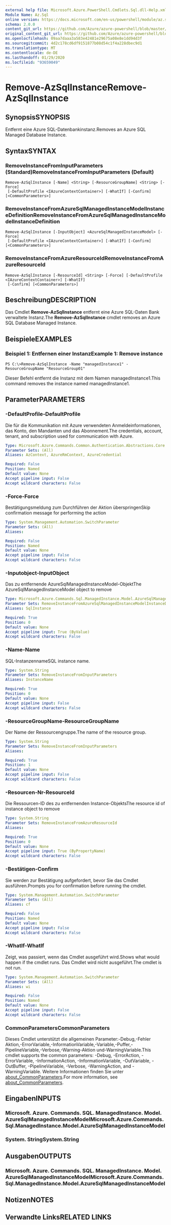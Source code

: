 ```yaml
---
external help file: Microsoft.Azure.PowerShell.Cmdlets.Sql.dll-Help.xml
Module Name: Az.Sql
online version: https://docs.microsoft.com/en-us/powershell/module/az.sql/remove-azsqlinstance
schema: 2.0.0
content_git_url: https://github.com/Azure/azure-powershell/blob/master/src/Sql/Sql/help/Remove-AzSqlInstance.md
original_content_git_url: https://github.com/Azure/azure-powershell/blob/master/src/Sql/Sql/help/Remove-AzSqlInstance.md
ms.openlocfilehash: 09aa7daaa3a583e42481e29675a08e8e1dd94d3f
ms.sourcegitcommit: 4d2c178cd6df9151877b08d54c1f4a228dbec9d1
ms.translationtype: MT
ms.contentlocale: de-DE
ms.lasthandoff: 01/29/2020
ms.locfileid: "93659049"
---
```

# <span data-ttu-id="e3875-101">Remove-AzSqlInstance</span><span class="sxs-lookup"><span data-stu-id="e3875-101">Remove-AzSqlInstance</span></span>

## <span data-ttu-id="e3875-102">Synopsis</span><span class="sxs-lookup"><span data-stu-id="e3875-102">SYNOPSIS</span></span>
<span data-ttu-id="e3875-103">Entfernt eine Azure SQL-Datenbankinstanz.</span><span class="sxs-lookup"><span data-stu-id="e3875-103">Removes an Azure SQL Managed Database Instance.</span></span>

## <span data-ttu-id="e3875-104">Syntax</span><span class="sxs-lookup"><span data-stu-id="e3875-104">SYNTAX</span></span>

### <span data-ttu-id="e3875-105">RemoveInstanceFromInputParameters (Standard)</span><span class="sxs-lookup"><span data-stu-id="e3875-105">RemoveInstanceFromInputParameters (Default)</span></span>
```
Remove-AzSqlInstance [-Name] <String> [-ResourceGroupName] <String> [-Force]
 [-DefaultProfile <IAzureContextContainer>] [-WhatIf] [-Confirm] [<CommonParameters>]
```

### <span data-ttu-id="e3875-106">RemoveInstanceFromAzureSqlManagedInstanceModelInstanceDefinition</span><span class="sxs-lookup"><span data-stu-id="e3875-106">RemoveInstanceFromAzureSqlManagedInstanceModelInstanceDefinition</span></span>
```
Remove-AzSqlInstance [-InputObject] <AzureSqlManagedInstanceModel> [-Force]
 [-DefaultProfile <IAzureContextContainer>] [-WhatIf] [-Confirm] [<CommonParameters>]
```

### <span data-ttu-id="e3875-107">RemoveInstanceFromAzureResourceId</span><span class="sxs-lookup"><span data-stu-id="e3875-107">RemoveInstanceFromAzureResourceId</span></span>
```
Remove-AzSqlInstance [-ResourceId] <String> [-Force] [-DefaultProfile <IAzureContextContainer>] [-WhatIf]
 [-Confirm] [<CommonParameters>]
```

## <span data-ttu-id="e3875-108">Beschreibung</span><span class="sxs-lookup"><span data-stu-id="e3875-108">DESCRIPTION</span></span>
<span data-ttu-id="e3875-109">Das Cmdlet **Remove-AzSqlInstance** entfernt eine Azure SQL-Daten Bank verwaltete Instanz.</span><span class="sxs-lookup"><span data-stu-id="e3875-109">The **Remove-AzSqlInstance** cmdlet removes an Azure SQL Database Managed Instance.</span></span>

## <span data-ttu-id="e3875-110">Beispiele</span><span class="sxs-lookup"><span data-stu-id="e3875-110">EXAMPLES</span></span>

### <span data-ttu-id="e3875-111">Beispiel 1: Entfernen einer Instanz</span><span class="sxs-lookup"><span data-stu-id="e3875-111">Example 1: Remove instance</span></span>
```
PS C:\>Remove-AzSqlInstance -Name "managedInstance1" -ResourceGroupName "ResourceGroup01"
```

<span data-ttu-id="e3875-112">Dieser Befehl entfernt die Instanz mit dem Namen managedInstance1.</span><span class="sxs-lookup"><span data-stu-id="e3875-112">This command removes the instance named managedInstance1.</span></span>

## <span data-ttu-id="e3875-113">Parameter</span><span class="sxs-lookup"><span data-stu-id="e3875-113">PARAMETERS</span></span>

### <span data-ttu-id="e3875-114">-DefaultProfile</span><span class="sxs-lookup"><span data-stu-id="e3875-114">-DefaultProfile</span></span>
<span data-ttu-id="e3875-115">Die für die Kommunikation mit Azure verwendeten Anmeldeinformationen, das Konto, den Mandanten und das Abonnement.</span><span class="sxs-lookup"><span data-stu-id="e3875-115">The credentials, account, tenant, and subscription used for communication with Azure.</span></span>

```yaml
Type: Microsoft.Azure.Commands.Common.Authentication.Abstractions.Core.IAzureContextContainer
Parameter Sets: (All)
Aliases: AzContext, AzureRmContext, AzureCredential

Required: False
Position: Named
Default value: None
Accept pipeline input: False
Accept wildcard characters: False
```

### <span data-ttu-id="e3875-116">-Force</span><span class="sxs-lookup"><span data-stu-id="e3875-116">-Force</span></span>
<span data-ttu-id="e3875-117">Bestätigungsmeldung zum Durchführen der Aktion überspringen</span><span class="sxs-lookup"><span data-stu-id="e3875-117">Skip confirmation message for performing the action</span></span>

```yaml
Type: System.Management.Automation.SwitchParameter
Parameter Sets: (All)
Aliases:

Required: False
Position: Named
Default value: None
Accept pipeline input: False
Accept wildcard characters: False
```

### <span data-ttu-id="e3875-118">-Inputobject</span><span class="sxs-lookup"><span data-stu-id="e3875-118">-InputObject</span></span>
<span data-ttu-id="e3875-119">Das zu entfernende AzureSqlManagedInstanceModel-Objekt</span><span class="sxs-lookup"><span data-stu-id="e3875-119">The AzureSqlManagedInstanceModel object to remove</span></span>

```yaml
Type: Microsoft.Azure.Commands.Sql.ManagedInstance.Model.AzureSqlManagedInstanceModel
Parameter Sets: RemoveInstanceFromAzureSqlManagedInstanceModelInstanceDefinition
Aliases: SqlInstance

Required: True
Position: 0
Default value: None
Accept pipeline input: True (ByValue)
Accept wildcard characters: False
```

### <span data-ttu-id="e3875-120">-Name</span><span class="sxs-lookup"><span data-stu-id="e3875-120">-Name</span></span>
<span data-ttu-id="e3875-121">SQL-Instanzenname</span><span class="sxs-lookup"><span data-stu-id="e3875-121">SQL instance name.</span></span>

```yaml
Type: System.String
Parameter Sets: RemoveInstanceFromInputParameters
Aliases: InstanceName

Required: True
Position: 0
Default value: None
Accept pipeline input: False
Accept wildcard characters: False
```

### <span data-ttu-id="e3875-122">-ResourceGroupName</span><span class="sxs-lookup"><span data-stu-id="e3875-122">-ResourceGroupName</span></span>
<span data-ttu-id="e3875-123">Der Name der Ressourcengruppe.</span><span class="sxs-lookup"><span data-stu-id="e3875-123">The name of the resource group.</span></span>

```yaml
Type: System.String
Parameter Sets: RemoveInstanceFromInputParameters
Aliases:

Required: True
Position: 1
Default value: None
Accept pipeline input: False
Accept wildcard characters: False
```

### <span data-ttu-id="e3875-124">-Resourcen-Nr</span><span class="sxs-lookup"><span data-stu-id="e3875-124">-ResourceId</span></span>
<span data-ttu-id="e3875-125">Die Ressourcen-ID des zu entfernenden Instance-Objekts</span><span class="sxs-lookup"><span data-stu-id="e3875-125">The resource id of instance object to remove</span></span>

```yaml
Type: System.String
Parameter Sets: RemoveInstanceFromAzureResourceId
Aliases:

Required: True
Position: 0
Default value: None
Accept pipeline input: True (ByPropertyName)
Accept wildcard characters: False
```

### <span data-ttu-id="e3875-126">-Bestätigen</span><span class="sxs-lookup"><span data-stu-id="e3875-126">-Confirm</span></span>
<span data-ttu-id="e3875-127">Sie werden zur Bestätigung aufgefordert, bevor Sie das Cmdlet ausführen.</span><span class="sxs-lookup"><span data-stu-id="e3875-127">Prompts you for confirmation before running the cmdlet.</span></span>

```yaml
Type: System.Management.Automation.SwitchParameter
Parameter Sets: (All)
Aliases: cf

Required: False
Position: Named
Default value: None
Accept pipeline input: False
Accept wildcard characters: False
```

### <span data-ttu-id="e3875-128">-WhatIf</span><span class="sxs-lookup"><span data-stu-id="e3875-128">-WhatIf</span></span>
<span data-ttu-id="e3875-129">Zeigt, was passiert, wenn das Cmdlet ausgeführt wird.</span><span class="sxs-lookup"><span data-stu-id="e3875-129">Shows what would happen if the cmdlet runs.</span></span>
<span data-ttu-id="e3875-130">Das Cmdlet wird nicht ausgeführt.</span><span class="sxs-lookup"><span data-stu-id="e3875-130">The cmdlet is not run.</span></span>

```yaml
Type: System.Management.Automation.SwitchParameter
Parameter Sets: (All)
Aliases: wi

Required: False
Position: Named
Default value: None
Accept pipeline input: False
Accept wildcard characters: False
```

### <span data-ttu-id="e3875-131">CommonParameters</span><span class="sxs-lookup"><span data-stu-id="e3875-131">CommonParameters</span></span>
<span data-ttu-id="e3875-132">Dieses Cmdlet unterstützt die allgemeinen Parameter:-Debug,-Fehler Aktion,-ErrorVariable,-InformationVariable,-Variable,-Puffer,-PipelineVariable,-Verbose,-Warning-Aktion und-WarningVariable.</span><span class="sxs-lookup"><span data-stu-id="e3875-132">This cmdlet supports the common parameters: -Debug, -ErrorAction, -ErrorVariable, -InformationAction, -InformationVariable, -OutVariable, -OutBuffer, -PipelineVariable, -Verbose, -WarningAction, and -WarningVariable.</span></span> <span data-ttu-id="e3875-133">Weitere Informationen finden Sie unter [about_CommonParameters](https://go.microsoft.com/fwlink/?LinkID=113216).</span><span class="sxs-lookup"><span data-stu-id="e3875-133">For more information, see [about_CommonParameters](https://go.microsoft.com/fwlink/?LinkID=113216).</span></span>

## <span data-ttu-id="e3875-134">Eingaben</span><span class="sxs-lookup"><span data-stu-id="e3875-134">INPUTS</span></span>

### <span data-ttu-id="e3875-135">Microsoft. Azure. Commands. SQL. ManagedInstance. Model. AzureSqlManagedInstanceModel</span><span class="sxs-lookup"><span data-stu-id="e3875-135">Microsoft.Azure.Commands.Sql.ManagedInstance.Model.AzureSqlManagedInstanceModel</span></span>

### <span data-ttu-id="e3875-136">System. String</span><span class="sxs-lookup"><span data-stu-id="e3875-136">System.String</span></span>

## <span data-ttu-id="e3875-137">Ausgaben</span><span class="sxs-lookup"><span data-stu-id="e3875-137">OUTPUTS</span></span>

### <span data-ttu-id="e3875-138">Microsoft. Azure. Commands. SQL. ManagedInstance. Model. AzureSqlManagedInstanceModel</span><span class="sxs-lookup"><span data-stu-id="e3875-138">Microsoft.Azure.Commands.Sql.ManagedInstance.Model.AzureSqlManagedInstanceModel</span></span>

## <span data-ttu-id="e3875-139">Notizen</span><span class="sxs-lookup"><span data-stu-id="e3875-139">NOTES</span></span>

## <span data-ttu-id="e3875-140">Verwandte Links</span><span class="sxs-lookup"><span data-stu-id="e3875-140">RELATED LINKS</span></span>
